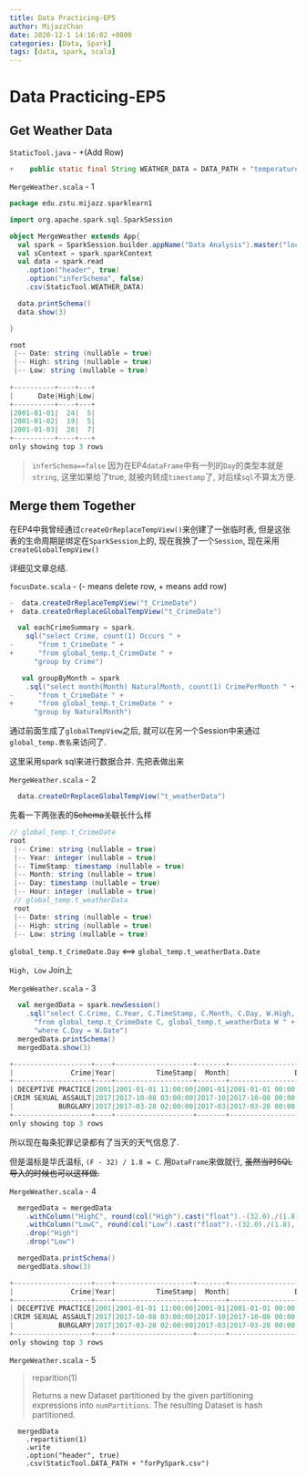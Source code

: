 ```yaml
---
title: Data Practicing-EP5
author: MijazzChan
date: 2020-12-1 14:16:02 +0800
categories: [Data, Spark]
tags: [data, spark, scala]
---
```


# Data Practicing-EP5

## Get Weather Data

`StaticTool.java` - +(Add Row)

```java
+    public static final String WEATHER_DATA = DATA_PATH + "temperature.full.csv";
```

`MergeWeather.scala` - 1

```scala
package edu.zstu.mijazz.sparklearn1

import org.apache.spark.sql.SparkSession

object MergeWeather extends App{
  val spark = SparkSession.builder.appName("Data Analysis").master("local").getOrCreate()
  val sContext = spark.sparkContext
  val data = spark.read
    .option("header", true)
    .option("inferSchema", false)
    .csv(StaticTool.WEATHER_DATA)

  data.printSchema()
  data.show(3)

}
```

```scala
root
 |-- Date: string (nullable = true)
 |-- High: string (nullable = true)
 |-- Low: string (nullable = true)
 
+----------+----+---+
|      Date|High|Low|
+----------+----+---+
|2001-01-01|  24|  5|
|2001-01-02|  19|  5|
|2001-01-03|  28|  7|
+----------+----+---+
only showing top 3 rows
```

> `inferSchema==false` 因为在EP4`dataFrame`中有一列的`Day`的类型本就是`string`, 这里如果给了true, 就被内转成`timestamp`了, 对后续`sql`不算太方便.

## Merge them Together

在EP4中我曾经通过`createOrReplaceTempView()`来创建了一张临时表, 但是这张表的生命周期是绑定在`SparkSession`上的, 现在我换了一个`Session`, 现在采用`createGlobalTempView()`

详细见文章总结.

`focusDate.scala` - (- means delete row, + means add row)

```scala
-  data.createOrReplaceTempView("t_CrimeDate")
+  data.createOrReplaceGlobalTempView("t_CrimeDate")

  val eachCrimeSummary = spark.
    sql("select Crime, count(1) Occurs " +
-      "from t_CrimeDate " + 
+      "from global_temp.t_CrimeDate " +
      "group by Crime")

   val groupByMonth = spark
    .sql("select month(Month) NaturalMonth, count(1) CrimePerMonth " +
-      "from t_CrimeDate " +   
+      "from global_temp.t_CrimeDate " +
      "group by NaturalMonth")

```

通过前面生成了`globalTempView`之后, 就可以在另一个Session中来通过`global_temp.表名`来访问了.

这里采用spark sql来进行数据合并. 先把表做出来

`MergeWeather.scala` - 2

```scala
  data.createOrReplaceGlobalTempView("t_weatherData")
```

先看一下两张表的~~Schema关联~~长什么样

```scala
// global_temp.t_CrimeDate
root
 |-- Crime: string (nullable = true)
 |-- Year: integer (nullable = true)
 |-- TimeStamp: timestamp (nullable = true)
 |-- Month: string (nullable = true)
 |-- Day: timestamp (nullable = true)
 |-- Hour: integer (nullable = true)
 // global_temp.t_weatherData
 root
 |-- Date: string (nullable = true)
 |-- High: string (nullable = true)
 |-- Low: string (nullable = true)
```

`global_temp.t_CrimeDate.Day` <==> `global_temp.t_weatherData.Date`

`High, Low` Join上

`MergeWeather.scala` - 3

```scala
  val mergedData = spark.newSession()
    .sql("select C.Crime, C.Year, C.TimeStamp, C.Month, C.Day, W.High, W.Low C.Location " +
      "from global_temp.t_CrimeDate C, global_temp.t_weatherData W " +
      "where C.Day = W.Date")
  mergedData.printSchema()
  mergedData.show(3)
```

```scala
+-------------------+----+-------------------+-------+-------------------+----+---+---------+
|              Crime|Year|          TimeStamp|  Month|                Day|High|Low| Location|
+-------------------+----+-------------------+-------+-------------------+----+---+---------+
| DECEPTIVE PRACTICE|2001|2001-01-01 11:00:00|2001-01|2001-01-01 00:00:00|  24|  5|RESIDENCE|
|CRIM SEXUAL ASSAULT|2017|2017-10-08 03:00:00|2017-10|2017-10-08 00:00:00|  78| 54|RESIDENCE|
|           BURGLARY|2017|2017-03-28 02:00:00|2017-03|2017-03-28 00:00:00|  50| 36|    OTHER|
+-------------------+----+-------------------+-------+-------------------+----+---+---------+
only showing top 3 rows
```

所以现在每条犯罪记录都有了当天的天气信息了.

但是温标是华氏温标, `(F - 32) / 1.8 = C`. 用`DataFrame`来做就行, ~~虽然当时SQL导入的时候也可以这样做.~~

`MergeWeather.scala` - 4

```scala
  mergedData = mergedData
    .withColumn("HighC", round(col("High").cast("float").-(32.0)./(1.8), 2))
    .withColumn("LowC", round(col("Low").cast("float").-(32.0)./(1.8), 2))
    .drop("High")
    .drop("Low")

  mergedData.printSchema()
  mergedData.show(3)
```

```scala
+-------------------+----+-------------------+-------+-------------------+---------+-----+-----+
|              Crime|Year|          TimeStamp|  Month|                Day| Location|HighC| LowC|
+-------------------+----+-------------------+-------+-------------------+---------+-----+-----+
| DECEPTIVE PRACTICE|2001|2001-01-01 11:00:00|2001-01|2001-01-01 00:00:00|RESIDENCE|-4.44|-15.0|
|CRIM SEXUAL ASSAULT|2017|2017-10-08 03:00:00|2017-10|2017-10-08 00:00:00|RESIDENCE|25.56|12.22|
|           BURGLARY|2017|2017-03-28 02:00:00|2017-03|2017-03-28 00:00:00|    OTHER| 10.0| 2.22|
+-------------------+----+-------------------+-------+-------------------+---------+-----+-----+
only showing top 3 rows
```

`MergeWeather.scala` - 5

> reparition(1) 
>
> Returns a new Dataset partitioned by the given partitioning expressions into `numPartitions`. The resulting Dataset is hash partitioned.

```
  mergedData
    .repartition(1)
    .write
    .option("header", true)
    .csv(StaticTool.DATA_PATH + "forPySpark.csv")
```

